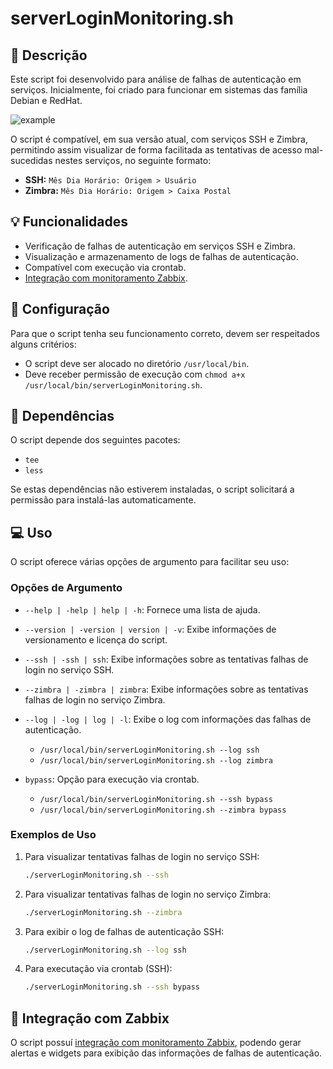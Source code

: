 # serverLoginMonitoring.sh

## 📑 Descrição
Este script foi desenvolvido para análise de falhas de autenticação em serviços. Inicialmente, foi criado para funcionar em sistemas das família Debian e RedHat.

![example](https://github.com/matheusseman/ServerLoginMonitoring/assets/119596051/e0ebdbec-3f40-46a6-a45c-576b16b7650c)

O script é compatível, em sua versão atual, com serviços SSH e Zimbra, permitindo assim visualizar de forma facilitada as tentativas de acesso mal-sucedidas nestes serviços, no seguinte formato:
- **SSH:** `Mês Dia Horário: Origem > Usuário`
- **Zimbra:** `Mês Dia Horário: Origem > Caixa Postal`

## 💡 Funcionalidades
- Verificação de falhas de autenticação em serviços SSH e Zimbra.
- Visualização e armazenamento de logs de falhas de autenticação.
- Compatível com execução via crontab.
- [Integração com monitoramento Zabbix](https://github.com/matheusseman/ServerLoginMonitoring/tree/main/Zabbix).

## 🔧 Configuração
Para que o script tenha seu funcionamento correto, devem ser respeitados alguns critérios:
- O script deve ser alocado no diretório `/usr/local/bin`.
- Deve receber permissão de execução com `chmod a+x /usr/local/bin/serverLoginMonitoring.sh`.

## 🚩 Dependências
O script depende dos seguintes pacotes:
- `tee`
- `less`

Se estas dependências não estiverem instaladas, o script solicitará a permissão para instalá-las automaticamente.

## 💻 Uso
O script oferece várias opções de argumento para facilitar seu uso:

### Opções de Argumento
- `--help | -help | help | -h`:
  Fornece uma lista de ajuda.
- `--version | -version | version | -v`:
  Exibe informações de versionamento e licença do script.
- `--ssh | -ssh | ssh`:
  Exibe informações sobre as tentativas falhas de login no serviço SSH.
- `--zimbra | -zimbra | zimbra`:
  Exibe informações sobre as tentativas falhas de login no serviço Zimbra.
- `--log | -log | log | -l`:
  Exibe o log com informações das falhas de autenticação.
  - `/usr/local/bin/serverLoginMonitoring.sh --log ssh`
  - `/usr/local/bin/serverLoginMonitoring.sh --log zimbra`

- `bypass`:
  Opção para execução via crontab.
  - `/usr/local/bin/serverLoginMonitoring.sh --ssh bypass`
  - `/usr/local/bin/serverLoginMonitoring.sh --zimbra bypass`

### Exemplos de Uso
1. Para visualizar tentativas falhas de login no serviço SSH:
   
    ```bash
    ./serverLoginMonitoring.sh --ssh
    ```
    
3. Para visualizar tentativas falhas de login no serviço Zimbra:
   
    ```bash
    ./serverLoginMonitoring.sh --zimbra
    ```
    
5. Para exibir o log de falhas de autenticação SSH:
   
    ```bash
    ./serverLoginMonitoring.sh --log ssh
    ```
    
7. Para executação via crontab (SSH):
   
    ```bash
    ./serverLoginMonitoring.sh --ssh bypass
    ```

## 🚀 Integração com Zabbix
O script possuí [integração com monitoramento Zabbix](https://github.com/matheusseman/ServerLoginMonitoring/tree/main/Zabbix), podendo gerar alertas e widgets para exibição das informações de falhas de autenticação.


